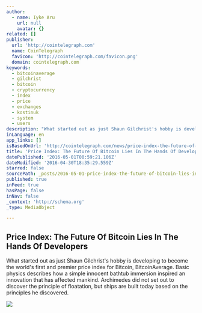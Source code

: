 ```yaml
---
author:
  - name: Iyke Aru
    url: null
    avatar: {}
related: []
publisher:
  url: 'http://cointelegraph.com'
  name: CoinTelegraph
  favicon: 'http://cointelegraph.com/favicon.png'
  domain: cointelegraph.com
keywords:
  - bitcoinaverage
  - gilchrist
  - bitcoin
  - cryptocurrency
  - index
  - price
  - exchanges
  - kostinuk
  - system
  - users
description: "What started out as just Shaun Gilchrist's hobby is developing to become the world's first and premier price index for Bitcoin, BitcoinAverage. Basic physics describes how a simple innocent bathtub immersion inspired an innovation that has affected mankind. Archimedes did not set out to discover the principle of floatation, but ships are built today based on the principles he discovered."
inLanguage: en
app_links: []
isBasedOnUrl: 'http://cointelegraph.com/news/price-index-the-future-of-bitcoin-lies-in-the-hands-of-developers'
title: 'Price Index: The Future Of Bitcoin Lies In The Hands Of Developers'
datePublished: '2016-05-01T00:59:21.106Z'
dateModified: '2016-04-30T18:35:29.559Z'
starred: false
sourcePath: _posts/2016-05-01-price-index-the-future-of-bitcoin-lies-in-the-hands-of-deve.md
published: true
inFeed: true
hasPage: false
inNav: false
_context: 'http://schema.org'
_type: MediaObject

---
```

<article style=""><h1>Price Index: The Future Of Bitcoin Lies In The Hands Of Developers</h1><p>What started out as just Shaun Gilchrist's hobby is developing to become the world's first and premier price index for Bitcoin, BitcoinAverage. Basic physics describes how a simple innocent bathtub immersion inspired an innovation that has affected mankind. Archimedes did not set out to discover the principle of floatation, but ships are built today based on the principles he discovered.</p><img src="http://cointelegraph.com/images/725_aHR0cDovL2NvaW50ZWxlZ3JhcGguY29tL3N0b3JhZ2UvdXBsb2Fkcy92aWV3L2U0ZGE4Y2I5ZWJhMjgwNDA2NDRjMzI5N2NiZTA4MWY1LnBuZw==.jpg" /></article>
